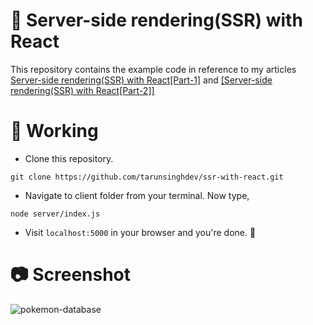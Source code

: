 # :pushpin: Server-side rendering(SSR) with React

This repository contains the example code in reference to my articles [Server-side rendering(SSR) with React[Part-1]](https://tarunsingh.hashnode.dev/server-side-renderingssr-with-reactpart-1) and [[Server-side rendering(SSR) with React[Part-2]]]()

# :page_with_curl: Working

- Clone this repository.

```
git clone https://github.com/tarunsinghdev/ssr-with-react.git
```

- Navigate to client folder from your terminal. Now type,

```
node server/index.js
```

- Visit `localhost:5000` in your browser and you're done. :tada:

# 📷 Screenshot

![pokemon-database](https://user-images.githubusercontent.com/25122604/129015585-98ad66f4-fea4-4ce5-ac11-1b896355196f.png)
